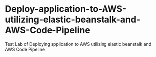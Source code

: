 # Deploy-application-to-AWS-utilizing-elastic-beanstalk-and-AWS-Code-Pipeline
Test Lab of Deploying application to AWS utilizing elastic beanstalk and AWS Code Pipeline
